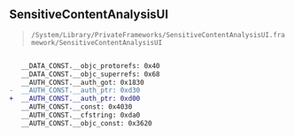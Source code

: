## SensitiveContentAnalysisUI

> `/System/Library/PrivateFrameworks/SensitiveContentAnalysisUI.framework/SensitiveContentAnalysisUI`

```diff

   __DATA_CONST.__objc_protorefs: 0x40
   __DATA_CONST.__objc_superrefs: 0x68
   __AUTH_CONST.__auth_got: 0x1830
-  __AUTH_CONST.__auth_ptr: 0xd30
+  __AUTH_CONST.__auth_ptr: 0xd00
   __AUTH_CONST.__const: 0x4030
   __AUTH_CONST.__cfstring: 0xda0
   __AUTH_CONST.__objc_const: 0x3620

```
